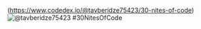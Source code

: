 (https://www.codedex.io/@tavberidze75423/30-nites-of-code)  
  ![@tavberidze75423 #30NitesOfCode](https://www.codedex.io/api/petStatus?user=tavberidze75423)
